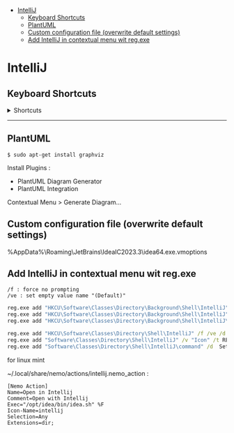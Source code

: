 <!-- TOC start (generated with https://github.com/derlin/bitdowntoc) -->

- [IntelliJ](#intellij)
   * [Keyboard Shortcuts](#keyboard-shortcuts)
   * [PlantUML](#plantuml)
   * [Custom configuration file (overwrite default settings)  ](#custom-configuration-file-overwrite-default-settings)
   * [Add IntelliJ in contextual menu wit reg.exe  ](#add-intellij-in-contextual-menu-wit-regexe)

<!-- TOC end -->

<!-- TOC --><a name="intellij"></a>
# IntelliJ

<!-- TOC --><a name="keyboard-shortcuts"></a>
## Keyboard Shortcuts

<details>
	<summary>Shortcuts</summary>
	
Go to Declaration  
	`F4`

Go to Implementation  
	`<Ctrl> + <Alt> + B`  

Find All Usages  
	`<Ctrl> + <Alt> + F7`

Find in Files  
	`<Ctrl> + <Shift> + F`

---
Copy Absolute Path  
	`<Ctrl> + <Shift> + C`

---  
Add Bookmark  
	`F11`  

Show Bookmarks   
	`<Shift> + F11`

---

Go to Line  
	`<Ctrl> + G`  
 
---
Move line  
	`<Alt> + <Shift> + <Up>`   
	or  
	`<Alt> + <Shift> + <Down>`  

---
Comment In/Out  
	`<Ctrl> + / numpad`  

---
Format Code  
	`<Ctrl> + <Alt> + L`  

---
Build Project  
	`<Ctrl> + <F9>`  

---
Navigate backward | Forward  
	`<Ctrl> + <Alt> + <Left>`  
 	or  
  	`<Ctrl> + <Alt> + <Right>`  
	
</details>

---
<!-- TOC --><a name="plantuml"></a>
## PlantUML

`$ sudo apt-get install graphviz`  

Install Plugins :  
- PlantUML Diagram Generator  
- PlantUML Integration  

Contextual Menu > Generate Diagram...   

<!-- TOC --><a name="custom-configuration-file-overwrite-default-settings"></a>
## Custom configuration file (overwrite default settings)  

%AppData%\Roaming\JetBrains\IdeaIC2023.3\idea64.exe.vmoptions  


<!-- TOC --><a name="add-intellij-in-contextual-menu-wit-regexe"></a>
## Add IntelliJ in contextual menu wit reg.exe  
	/f : force no prompting  
	/ve : set empty value name "(Default)"  

```cmd
reg.exe add "HKCU\Software\Classes\Directory\Background\Shell\IntelliJ" /f /ve /d "Open with &IntelliJ"
reg.exe add "HKCU\Software\Classes\Directory\Background\Shell\IntelliJ" /v "Icon" /t REG_SZ /f /v "C:\Program Files (x86)\JetBrains\IntelliJ IDEA Community Edition 2023.3.2\bin\idea.ico"
reg.exe add "HKCU\Software\Classes\Directory\Background\Shell\IntelliJ\command" /f /ve /d "C:\Program Files (x86)\JetBrains\IntelliJ IDEA Community Edition 2023.3.2\bin\idea64.exe %V"

reg.exe add "HKCU\Software\Classes\Directory\Shell\IntelliJ" /f /ve /d "Open with &IntelliJ"
reg.exe add "Software\Classes\Directory\Shell\IntelliJ" /v "Icon" /t REG_SZ /f /d "C:\Program Files (x86)\JetBrains\IntelliJ IDEA Community Edition 2023.3.2\bin\idea.ico"
reg.exe add "Software\Classes\Directory\Shell\IntelliJ\command" /d	Set (Default)="C:\Program Files (x86)\JetBrains\IntelliJ IDEA Community Edition 2023.3.2\bin\idea64.exe" "%V"
```

for linux mint  

~/.local/share/nemo/actions/intellij.nemo_action :  

```
[Nemo Action]
Name=Open in Intellij
Comment=Open with Intellij
Exec="/opt/idea/bin/idea.sh" %F
Icon-Name=intellij
Selection=Any
Extensions=dir;
```

